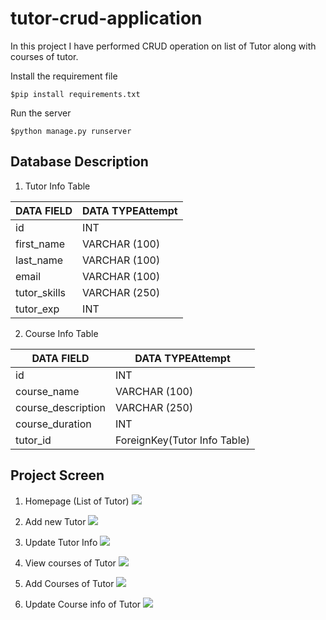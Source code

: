 # tutor-crud-application

In this project I have performed CRUD operation on list of Tutor along with courses of tutor.

Install the requirement file
```
$pip install requirements.txt
```

Run the server
```
$python manage.py runserver
```

Database Description
------------
1) Tutor Info Table

DATA FIELD	| DATA TYPEAttempt 
--- | --- |
id	| INT
first_name	| VARCHAR (100)
last_name	| VARCHAR (100)
email |	VARCHAR (100)
tutor_skills	| VARCHAR (250)
tutor_exp |	INT 

2) Course Info Table

DATA FIELD	| DATA TYPEAttempt 
--- | --- |
id	| INT
course_name	| VARCHAR (100)
course_description	| VARCHAR (250)
course_duration |	INT 
tutor_id	| ForeignKey(Tutor Info Table)

Project Screen
------------
1) Homepage (List of Tutor)
<kbd> <img src="https://user-images.githubusercontent.com/43089083/163133296-23003e50-f9a8-4d05-8a6f-773b6b88677b.PNG" /> </kbd>



2) Add new Tutor
<kbd> <img src="https://user-images.githubusercontent.com/43089083/163133423-3d86869a-5499-4489-85dc-e782083559bd.PNG" /> </kbd>

3) Update Tutor Info
<kbd> <img src="https://user-images.githubusercontent.com/43089083/163133474-fdde2872-4ef3-45bb-ac93-0703e606327a.PNG" /> </kbd>


4) View courses of Tutor
<kbd> <img src="https://user-images.githubusercontent.com/43089083/163133581-a09c01ba-927a-4832-a417-ebc5c67c5d51.PNG" /> </kbd>


5) Add Courses of Tutor
<kbd> <img src="https://user-images.githubusercontent.com/43089083/163133504-ae97544c-d82a-4cb9-8d83-3aebfaa72b4f.PNG" /> </kbd>


6) Update Course info of Tutor
<kbd> <img src="https://user-images.githubusercontent.com/43089083/163133635-16bebe87-e2cc-40a3-99d7-06e157326a58.PNG" /> </kbd>
